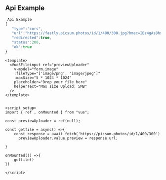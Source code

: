 

## Api Example



<ClientOnly>
  <Vue3Fileinput ref="previewUploader"  :maxSize="5 * 1024 * 1024" helperText="Max size Upload: 5MB" style="margin-top:20px;" />
</ClientOnly>

```javascript
 Api Example
{
   "type":"cors",
   "url":"https://fastly.picsum.photos/id/1/400/300.jpg?hmac=IEz4gAs8hxV4d9YLVH7Eha48-M-MmGD1Cc2l-V92rPc",
   "redirected":true,
   "status":200,
   "ok":true
}

```



```vue
<template>
  <Vue3Fileinput ref="previewUploader"
    v-model="form.image"
    :fileType="['image/png', 'image/jpeg']"
    :maxSize="5 * 1024 * 1024"
    placeholder="Drop your file here"
    helperText="Max size Upload: 5MB"
  />
</template>


<script setup>
import { ref , onMounted } from "vue";

const previewUploader = ref(null);

const getfile = async() =>{
    const response = await fetch('https://picsum.photos/id/1/400/300')
      previewUploader.value.preview = response.url;  
      
}

onMounted(() =>{
    getfile()
})

</script>
```





<script setup>
import { ref , onMounted } from "vue";

const previewUploader = ref(null);

const getfile = async() =>{
    const response = await fetch('https://picsum.photos/id/1/400/300')
      previewUploader.value.preview = response.url;      
      console.log(response);
}

onMounted(() =>{
    getfile()
})

</script>
